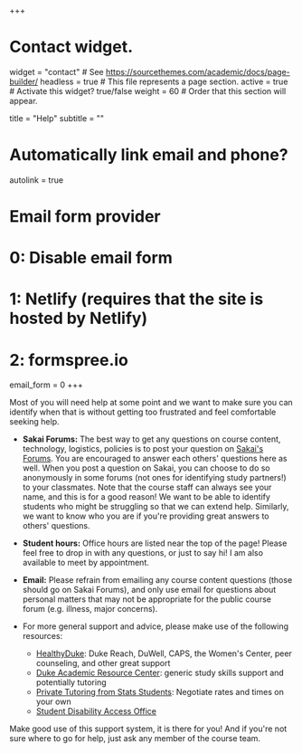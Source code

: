 +++
# Contact widget.
widget = "contact"  # See https://sourcethemes.com/academic/docs/page-builder/
headless = true  # This file represents a page section.
active = true  # Activate this widget? true/false
weight = 60  # Order that this section will appear.

title = "Help"
subtitle = ""

# Automatically link email and phone?
autolink = true

# Email form provider
#   0: Disable email form
#   1: Netlify (requires that the site is hosted by Netlify)
#   2: formspree.io
email_form = 0
+++

Most of you will need help at some point and we want to make sure you can identify when that is without getting too frustrated and feel comfortable seeking help.

- **Sakai Forums:** The best way to get any questions on course content, technology, logistics, policies is to post your question on [Sakai's Forums](https://sakai.duke.edu). You are encouraged to answer each others' questions here as well. When you post a question on Sakai, you can choose to do so anonymously in some forums (not ones for identifying study partners!) to your classmates. Note that the course staff can always see your name, and this is for a good reason! We want to be able to identify students who might be struggling so that we can extend help. Similarly, we want to know who you are if you're providing great answers to others' questions. 

- **Student hours:** Office hours are listed near the top of the page! Please feel free to drop in with any questions, or just to say hi! I am also available to meet by appointment.
- **Email:** Please refrain from emailing any course content questions (those should go on Sakai Forums), and only use email for questions about personal matters that may not be appropriate for the public course forum (e.g. illness, major concerns).
- For more general support and advice, please make use of the following resources:
  - [HealthyDuke](https://healthy.duke.edu/mental/): Duke Reach, DuWell, CAPS, the Women's Center, peer counseling, and other great support
  - [Duke Academic Resource Center](https://arc.duke.edu/tutoring/overview): generic study skills support and potentially tutoring
  - [Private Tutoring from Stats Students](https://stat.duke.edu/undergraduate/current-students/course-help): Negotiate rates and times on your own
  - [Student Disability Access Office](https://access.duke.edu/students)

Make good use of this support system, it is there for you! And if you're not sure where to go for help, just ask any member of the course team.
